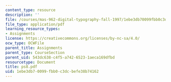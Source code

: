```yaml
---
content_type: resource
description: ''
file: /courses/mas-962-digital-typography-fall-1997/1ebe3db70099fbb0c3dcbefe38b74162_ps8.pdf
file_type: application/pdf
learning_resource_types:
- Assignments
license: https://creativecommons.org/licenses/by-nc-sa/4.0/
ocw_type: OCWFile
parent_title: Assignments
parent_type: CourseSection
parent_uid: 543dc638-c4f5-a742-6523-1aeca169dfbd
resourcetype: Document
title: ps8.pdf
uid: 1ebe3db7-0099-fbb0-c3dc-befe38b74162
---
```


